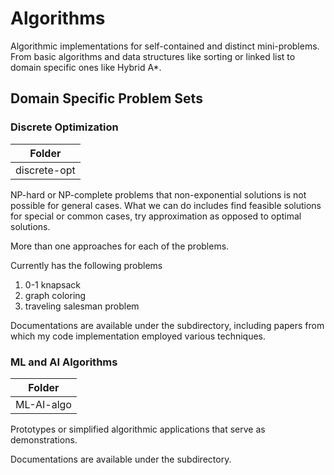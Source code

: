 # Algorithms

Algorithmic implementations for self-contained and distinct mini-problems. From basic algorithms and data structures like sorting or linked list to domain specific ones like Hybrid A*.

## Domain Specific Problem Sets
### Discrete Optimization
| Folder     |
|------------|
|discrete-opt|

NP-hard or NP-complete problems that non-exponential solutions is not possible for general cases. What we can do includes find feasible solutions for special or common cases, try approximation as opposed to optimal solutions.

More than one approaches for each of the problems.

Currently has the following problems

1. 0-1 knapsack
2. graph coloring
3. traveling salesman problem

Documentations are available under the subdirectory, including papers from which my code implementation employed various techniques.

### ML and AI Algorithms
| Folder |
|--------|
|ML-AI-algo|

Prototypes or simplified algorithmic applications that serve as demonstrations.

Documentations are available under the subdirectory.
